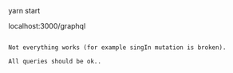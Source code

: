 yarn start

localhost:3000/graphql

~~~~~~~~~~~~~~~

Not everything works (for example singIn mutation is broken).

All queries should be ok..
